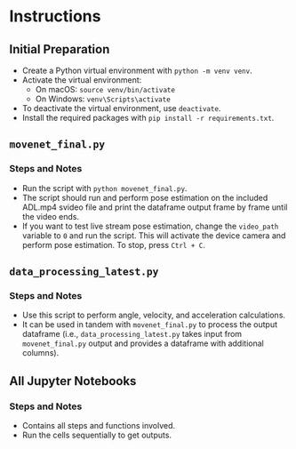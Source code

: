 # Instructions

## Initial Preparation
- Create a Python virtual environment with `python -m venv venv`.
- Activate the virtual environment:
  - On macOS: `source venv/bin/activate`
  - On Windows: `venv\Scripts\activate`
- To deactivate the virtual environment, use `deactivate`.
- Install the required packages with `pip install -r requirements.txt`.

## `movenet_final.py`
### Steps and Notes
- Run the script with `python movenet_final.py`.
- The script should run and perform pose estimation on the included ADL.mp4 svideo file and print the dataframe output frame by frame until the video ends.
- If you want to test live stream pose estimation, change the `video_path` variable to `0` and run the script. This will activate the device camera and perform pose estimation. To stop, press `Ctrl + C`.

## `data_processing_latest.py`
### Steps and Notes
- Use this script to perform angle, velocity, and acceleration calculations.
- It can be used in tandem with `movenet_final.py` to process the output dataframe (i.e., `data_processing_latest.py` takes input from `movenet_final.py` output and provides a dataframe with additional columns).

## All Jupyter Notebooks
### Steps and Notes
- Contains all steps and functions involved.
- Run the cells sequentially to get outputs.